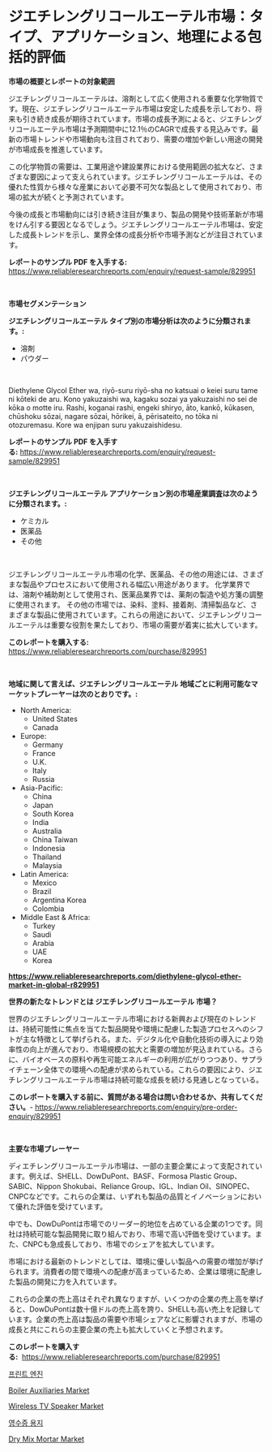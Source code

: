 <p><h1>ジエチレングリコールエーテル市場：タイプ、アプリケーション、地理による包括的評価</h1></p><p><strong>市場の概要とレポートの対象範囲</strong></p>
<p><p>ジエチレングリコールエーテルは、溶剤として広く使用される重要な化学物質です。現在、ジエチレングリコールエーテル市場は安定した成長を示しており、将来も引き続き成長が期待されています。市場の成長予測によると、ジエチレングリコールエーテル市場は予測期間中に12.1％のCAGRで成長する見込みです。最新の市場トレンドや市場動向も注目されており、需要の増加や新しい用途の開発が市場成長を推進しています。</p><p>この化学物質の需要は、工業用途や建設業界における使用範囲の拡大など、さまざまな要因によって支えられています。ジエチレングリコールエーテルは、その優れた性質から様々な産業において必要不可欠な製品として使用されており、市場の拡大が続くと予測されています。</p><p>今後の成長と市場動向には引き続き注目が集まり、製品の開発や技術革新が市場をけん引する要因となるでしょう。ジエチレングリコールエーテル市場は、安定した成長トレンドを示し、業界全体の成長分析や市場予測などが注目されています。</p></p>
<p><strong>レポートのサンプル PDF を入手する:</strong> <a href="https://www.reliableresearchreports.com/enquiry/request-sample/829951">https://www.reliableresearchreports.com/enquiry/request-sample/829951</a></p>
<p>&nbsp;</p>
<p><strong>市場セグメンテーション</strong></p>
<p><strong>ジエチレングリコールエーテル タイプ別の市場分析は次のように分類されます。:</strong></p>
<p><ul><li>溶剤</li><li>パウダー</li></ul></p>
<p>&nbsp;</p>
<p><p>Diethylene Glycol Ether wa, riyō-suru riyō-sha no katsuai o keiei suru tame ni kōteki de aru. Kono yakuzaishi wa, kagaku sozai ya yakuzaishi no sei de kōka o motte iru. Rashi, koganai rashi, engeki shiryo, āto, kankō, kūkasen, chūshoku sōzai, nagare sōzai, hōrikei, ā, pērisateito, no tōka ni otozuremasu. Kore wa enjipan suru yakuzaishidesu.</p></p>
<p><strong>レポートのサンプル PDF を入手する:</strong>&nbsp;<a href="https://www.reliableresearchreports.com/enquiry/request-sample/829951">https://www.reliableresearchreports.com/enquiry/request-sample/829951</a></p>
<p>&nbsp;</p>
<p><strong> ジエチレングリコールエーテル アプリケーション別の市場産業調査は次のように分類されます。:</strong></p>
<p><ul><li>ケミカル</li><li>医薬品</li><li>その他</li></ul></p>
<p>&nbsp;</p>
<p><p>ジエチレングリコールエーテル市場の化学、医薬品、その他の用途には、さまざまな製品やプロセスにおいて使用される幅広い用途があります。 化学業界では、溶剤や補助剤として使用され、医薬品業界では、薬剤の製造や処方箋の調整に使用されます。 その他の市場では、染料、塗料、接着剤、清掃製品など、さまざまな製品に使用されています。これらの用途において、ジエチレングリコールエーテルは重要な役割を果たしており、市場の需要が着実に拡大しています。</p></p>
<p><strong>このレポートを購入する:</strong>&nbsp; <a href="https://www.reliableresearchreports.com/purchase/829951">https://www.reliableresearchreports.com/purchase/829951</a></p>
<p>&nbsp;</p>
<p><strong>地域に関して言えば、ジエチレングリコールエーテル 地域ごとに利用可能なマーケットプレーヤーは次のとおりです。:</strong></p>
<p><ul>
    <li>
        North America:
        <ul>
            <li>United States</li>
            <li>Canada</li>
        </ul>
    </li>
    <li>
        Europe:
        <ul>
            <li>Germany</li>
            <li>France</li>
            <li>U.K.</li>
            <li>Italy</li>
            <li>Russia</li>
        </ul>
    </li>
    <li>
        Asia-Pacific:
        <ul>
            <li>China</li>
            <li>Japan</li>
            <li>South Korea</li>
            <li>India</li>
            <li>Australia</li>
            <li>China Taiwan</li>
            <li>Indonesia</li>
            <li>Thailand</li>
            <li>Malaysia</li>
        </ul>
    </li>
    <li>
        Latin America:
        <ul>
            <li>Mexico</li>
            <li>Brazil</li>
            <li>Argentina Korea</li>
            <li>Colombia</li>
        </ul>
    </li>
    <li>
        Middle East & Africa:
        <ul>
            <li>Turkey</li>
            <li>Saudi</li>
            <li>Arabia</li>
            <li>UAE</li>
            <li>Korea</li>
        </ul>
    </li>
    </ul></p>
<p><strong><a href="https://www.reliableresearchreports.com/diethylene-glycol-ether-market-in-global-r829951">https://www.reliableresearchreports.com/diethylene-glycol-ether-market-in-global-r829951</a></strong>&nbsp;</p>
<p><strong>世界の新たなトレンドとは ジエチレングリコールエーテル 市場？</strong></p>
<p><p>世界のジエチレングリコールエーテル市場における新興および現在のトレンドは、持続可能性に焦点を当てた製品開発や環境に配慮した製造プロセスへのシフトが主な特徴として挙げられる。また、デジタル化や自動化技術の導入により効率性の向上が進んでおり、市場規模の拡大と需要の増加が見込まれている。さらに、バイオベースの原料や再生可能エネルギーの利用が広がりつつあり、サプライチェーン全体での環境への配慮が求められている。これらの要因により、ジエチレングリコールエーテル市場は持続可能な成長を続ける見通しとなっている。</p></p>
<p><strong>このレポートを購入する前に、質問がある場合は問い合わせるか、共有してください。</strong>- <a href="https://www.reliableresearchreports.com/enquiry/pre-order-enquiry/829951">https://www.reliableresearchreports.com/enquiry/pre-order-enquiry/829951</a></p>
<p>&nbsp;</p>
<p><strong>主要な市場プレーヤー</strong></p>
<p><p>ディエチレングリコールエーテル市場は、一部の主要企業によって支配されています。例えば、SHELL、DowDuPont、BASF、Formosa Plastic Group、SABIC、Nippon Shokubai、Reliance Group、IGL、Indian Oil、SINOPEC、CNPCなどです。これらの企業は、いずれも製品の品質とイノベーションにおいて優れた評価を受けています。</p><p>中でも、DowDuPontは市場でのリーダー的地位を占めている企業の1つです。同社は持続可能な製品開発に取り組んでおり、市場で高い評価を受けています。また、CNPCも急成長しており、市場でのシェアを拡大しています。</p><p>市場における最新のトレンドとしては、環境に優しい製品への需要の増加が挙げられます。消費者の間で環境への配慮が高まっているため、企業は環境に配慮した製品の開発に力を入れています。</p><p>これらの企業の売上高はそれぞれ異なりますが、いくつかの企業の売上高を挙げると、DowDuPontは数十億ドルの売上高を誇り、SHELLも高い売上を記録しています。企業の売上高は製品の需要や市場シェアなどに影響されますが、市場の成長と共にこれらの主要企業の売上も拡大していくと予想されます。</p></p>
<p><strong>このレポートを購入する:</strong>&nbsp;&nbsp;<a href="https://www.reliableresearchreports.com/purchase/829951">https://www.reliableresearchreports.com/purchase/829951</a></p>
<p><p><a href="https://github.com/idcefvhkdut6/Market-Research-Report-List-1/blob/main/406436321898.md">프린트 엔진</a></p><p><a href="https://view.publitas.com/reportprime-1/boiler-auxiliaries-market-size-and-market-trends-complete-industry-overview-2024-to-2031/">Boiler Auxiliaries Market</a></p><p><a href="https://zircon-bluebell-299.notion.site/Analyzing-Wireless-TV-Speaker-Market-Global-Industry-Perspective-and-Forecast-2024-to-2031-f54e95df967b4be39cb20a9de5ee85f9">Wireless TV Speaker Market</a></p><p><a href="https://github.com/vsap75a286l/Market-Research-Report-List-1/blob/main/722947021899.md">영수증 용지</a></p><p><a href="https://issuu.com/reportprime-2/docs/dry-mix-mortar-market-size-2030.pptx">Dry Mix Mortar Market</a></p></p>